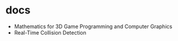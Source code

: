 # docs

- Mathematics for 3D Game Programming and Computer Graphics
- Real-Time Collision Detection

<!-- - Fluid Engine Development -->
<!-- - Realtime Rendering -->

<!-- https://covenant.tistory.com/219 -->
<!-- http://www.kocw.net/home/search/kemView.do?kemId=978503 -->
<!-- - Operating System Concepts -->
<!-- - postgresql_internals-14_parts1-3_en -->
<!-- - CSAPP -->

<!-- - Physics for Scientists and Engineers with Modern Physics -->
<!-- - Linear Algebra and Its Applications -->
<!-- - Calculus- Early Transcendentals -->
<!-- - Discrete mathematics and its applications -->
